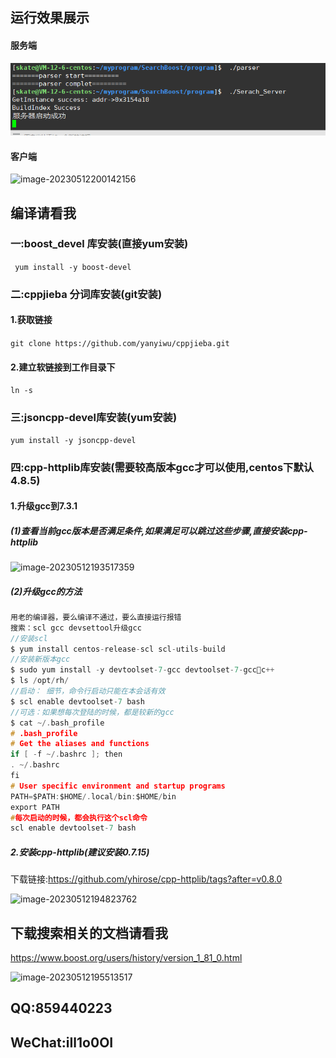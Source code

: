 ## 运行效果展示

#### 服务端

![image-20230512195951195](readme.assets/image-20230512195951195.png)

#### 客户端

![image-20230512200142156](readme.assets/image-20230512200142156.png)

## 编译请看我

### 一:boost_devel 库安装(直接yum安装)

` yum install -y boost-devel`

### 二:cppjieba 分词库安装(git安装)

#### 		1.获取链接

`git clone https://github.com/yanyiwu/cppjieba.git`

#### 		2.建立软链接到工作目录下

`ln -s   `

### 三:jsoncpp-devel库安装(yum安装)

`yum install -y jsoncpp-devel`

### 四:cpp-httplib库安装(需要较高版本gcc才可以使用,centos下默认4.8.5)

#### 1.升级gcc到7.3.1

##### (1)查看当前gcc版本是否满足条件,如果满足可以跳过这些步骤,直接安装cpp-httplib

![image-20230512193517359](C:/Users/Boss/AppData/Roaming/Typora/typora-user-images/image-20230512193517359.png)

##### (2)升级gcc的方法

```c
用老的编译器，要么编译不通过，要么直接运行报错
搜索：scl gcc devsettool升级gcc
//安装scl
$ yum install centos-release-scl scl-utils-build
//安装新版本gcc
$ sudo yum install -y devtoolset-7-gcc devtoolset-7-gccc++
$ ls /opt/rh/
//启动： 细节，命令行启动只能在本会话有效
$ scl enable devtoolset-7 bash
//可选：如果想每次登陆的时候，都是较新的gcc
$ cat ~/.bash_profile
# .bash_profile
# Get the aliases and functions
if [ -f ~/.bashrc ]; then
. ~/.bashrc
fi
# User specific environment and startup programs
PATH=$PATH:$HOME/.local/bin:$HOME/bin
export PATH
#每次启动的时候，都会执行这个scl命令
scl enable devtoolset-7 bash
```

##### 2.安装cpp-httplib(建议安装0.7.15)

下载链接:https://github.com/yhirose/cpp-httplib/tags?after=v0.8.0

![image-20230512194823762](C:/Users/Boss/AppData/Roaming/Typora/typora-user-images/image-20230512194823762.png)

## 下载搜索相关的文档请看我

https://www.boost.org/users/history/version_1_81_0.html

![image-20230512195513517](C:/Users/Boss/AppData/Roaming/Typora/typora-user-images/image-20230512195513517.png)

## QQ:859440223

## WeChat:iIl1o0OI